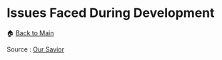 # **Issues Faced During Development**
:house: [Back to Main](https://github.com/SachinPawaskarUNO/mav-openag-foodcomputer2.0/blob/master/docs/CompleteGuideFoodComputer.md)


Source : [Our Savior](https://spellfoundry.com/2016/05/29/configuring-gpio-serial-port-raspbian-jessie-including-pi-3/)
